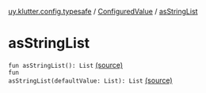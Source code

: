 [uy.klutter.config.typesafe](../index.md) / [ConfiguredValue](index.md) / [asStringList](.)


# asStringList
<code>fun asStringList(): List<String></code> [(source)](https://github.com/kohesive/klutter/blob/master/config-typesafe-jdk6/src/main/kotlin/uy/klutter/config/typesafe/TypesafeConfig_Ext.kt#L82)<br/><code>fun asStringList(defaultValue: List<String>): List<String></code> [(source)](https://github.com/kohesive/klutter/blob/master/config-typesafe-jdk6/src/main/kotlin/uy/klutter/config/typesafe/TypesafeConfig_Ext.kt#L83)<br/>

